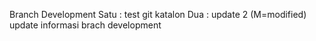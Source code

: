 Branch Development
Satu : test git katalon 
Dua : update 2 (M=modified)
update informasi brach development